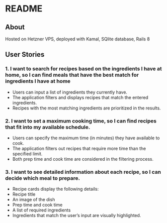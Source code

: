 # README

## About
Hosted on Hetzner VPS, deployed with Kamal, SQlite database, Rails 8

## User Stories

### 1. I want to search for recipes based on the ingredients I have at home, so I can find meals that have the best match for ingredients I have at home

- Users can input a list of ingredients they currently have.
- The application filters and displays recipes that match the entered ingredients.
- Recipes with the most matching ingredients are prioritized in the results.

### 2. I want to set a maximum cooking time, so I can find recipes that fit into my available schedule.

- Users can specify the maximum time (in minutes) they have available to cook.
- The application filters out recipes that require more time than the specified limit.
- Both prep time and cook time are considered in the filtering process.

### 3. I want to see detailed information about each recipe, so I can decide which meal to prepare.

- Recipe cards display the following details:
- Recipe title
- An image of the dish
- Prep time and cook time
- A list of required ingredients
- Ingredients that match the user’s input are visually highlighted.
